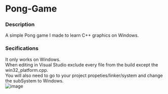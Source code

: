 # Pong-Game
### Description
A simple Pong game I made to learn C++ graphics on Windows.
### Secifications
It only works on Windows.\
When editing in Visual Studio exclude every file from the build except the win32_platform.cpp.\
You will also need to go to your project propeties/linker/system and change the subSystem to Windows.\
![image](https://user-images.githubusercontent.com/96485567/146952800-3f4c507c-665a-4c32-9c89-51ab108a39a5.png)
